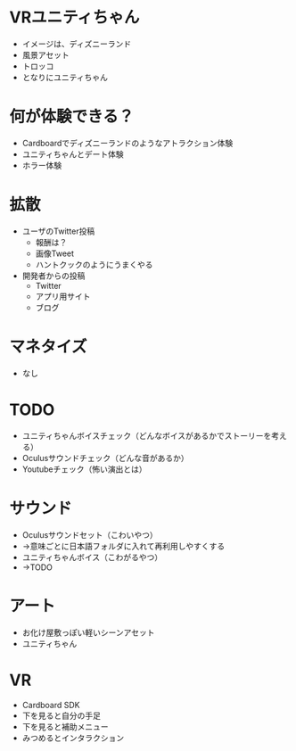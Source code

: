 # VRユニティちゃん
* イメージは、ディズニーランド
* 風景アセット
* トロッコ
* となりにユニティちゃん

# 何が体験できる？
* Cardboardでディズニーランドのようなアトラクション体験
* ユニティちゃんとデート体験
* ホラー体験

# 拡散
* ユーザのTwitter投稿
	* 報酬は？
	* 画像Tweet
	* ハントクックのようにうまくやる
* 開発者からの投稿
	* Twitter
	* アプリ用サイト
	* ブログ

# マネタイズ
* なし


# TODO

* ユニティちゃんボイスチェック（どんなボイスがあるかでストーリーを考える）
* Oculusサウンドチェック（どんな音があるか）
* Youtubeチェック（怖い演出とは）


# サウンド
* Oculusサウンドセット（こわいやつ）
* →意味ごとに日本語フォルダに入れて再利用しやすくする
* ユニティちゃんボイス（こわがるやつ）
* →TODO

# アート

* お化け屋敷っぽい軽いシーンアセット
* ユニティちゃん

# VR

* Cardboard SDK
* 下を見ると自分の手足
* 下を見ると補助メニュー
* みつめるとインタラクション